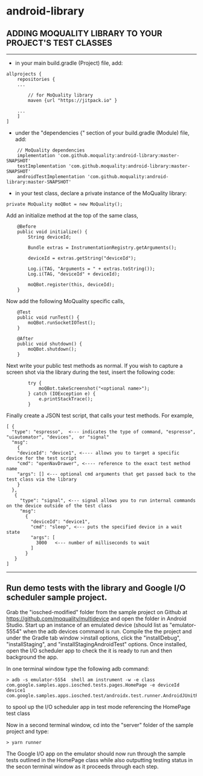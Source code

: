 # android-library

## ADDING MOQUALITY LIBRARY TO YOUR PROJECT'S TEST CLASSES
-------------------------------------------------------

- in your main build.gradle (Project) file, add:

```
allprojects {
    repositories {
	...

        // for MoQuality library
        maven {url "https://jitpack.io" }

	...
    ]
]    
```

- under the "dependencies {" section of your build.gradle (Module) file, add:
```
    // MoQuality dependencies
    implementation 'com.github.moquality:android-library:master-SNAPSHOT'
    testImplementation 'com.github.moquality:android-library:master-SNAPSHOT'
    androidTestImplementation 'com.github.moquality:android-library:master-SNAPSHOT'
```

- in your test class,  declare a private instance of the MoQuality library:

```
private MoQuality moQBot = new MoQuality();
```

Add an initialize method at the top of the same class,

```
    @Before
    public void initialize() {
        String deviceId;

        Bundle extras = InstrumentationRegistry.getArguments();

        deviceId = extras.getString("deviceId");

        Log.i(TAG, "Arguments = " + extras.toString());
        Log.i(TAG, "deviceId" + deviceId);

        moQBot.register(this, deviceId);
    }
```

Now add the following MoQuality specific calls,

```
    @Test
    public void runTest() {
        moQBot.runSocketIOTest();
    }

    @After
    public void shutdown() {
        moQBot.shutdown();
    }
```

Next write your public test methods as normal. If you wish to capture a screen shot via the library during the test, insert the following code:

```
        try {
            moQBot.takeScreenshot("<optional name>");
        } catch (IOException e) {
            e.printStackTrace();
        }
```

Finally create a JSON test script, that calls your test methods. For example,
```
[ {
  "type": "espresso",  <--- indicates the type of command, "espresso", "uiautomator", "devices",  or "signal"
  "msg":
    {
    "deviceId": "device1", <---- allows you to target a specific device for the test script
    "cmd": "openNavDrawer", <---- reference to the exact test method name
    "args": [] <--- optional cmd arguments that get passed back to the test class via the library 
    }
  },
   {
     "type": "signal", <--- signal allows you to run internal commands on the device outside of the test class
     "msg":
       {
         "deviceId": "device1",
         "cmd": "sleep", <--- puts the specified device in a wait state
         "args": [
           3000   <--- number of milliseconds to wait
         ]
       }
   }
]
```

-----------------------------------------------------------------------------------

## Run demo tests with the library and Google I/O scheduler sample project.

Grab the "iosched-modified" folder from the sample project on Github at 
https://github.com/moquality/multidevice
and open the folder in Android Studio. Start up an instance of an emulated device (should list as "emulator-5554" when the adb devices command is run.
Compile the the project and under the Gradle tab window >install options, click the "installDebug", "installStaging", and "installStagingAndroidTest" options. 
Once installed, open the I/O scheduler app to check the it is ready to run and then background the app.

In one terminal window type the following adb command:
```
> adb -s emulator-5554  shell am instrument -w -e class com.google.samples.apps.iosched.tests.pages.HomePage -e deviceId device1 com.google.samples.apps.iosched.test/androidx.test.runner.AndroidJUnitRunner
```
to spool up the I/O scheduler app in test mode referencing the HomePage test class

Now in a second terminal window, cd into the "server" folder of the sample project and type:
```
> yarn runner
```

The Google I/O app on the emulator should now run through the sample tests outlined in the HomePage class while also outputting testing status in the secon terminal window as it proceeds through each step.